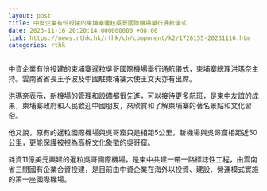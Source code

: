 ```yaml
---
layout: post
title: 中資企業有份投建的柬埔寨暹粒吳哥國際機場舉行通航儀式
date: 2023-11-16 20:20:14.000000000 +08:00
link: https://news.rthk.hk/rthk/ch/component/k2/1728155-20231116.htm
categories: rthk
---
```


中資企業有份投建的柬埔寨暹粒吳哥國際機場舉行通航儀式，柬埔寨總理洪瑪奈主持。雲南省省長王予波及中國駐柬埔寨大使王文天亦有出席。

洪瑪奈表示，新機場的管理和設備都很先進，可以接待更多航班，是柬中友誼的成果，柬埔寨政府和人民歡迎中國朋友，來欣賞和了解柬埔寨的著名景點和文化習俗。

他又說，原有的暹粒國際機場與吳哥窟只是相距5公里，新機場與吳哥窟相距近50公里，更能保護被視為高棉文化象徵的吳哥窟。

耗資11億美元興建的暹粒吳哥國際機場，是柬中共建一帶一路標誌性工程，由雲南省三間國有企業合資投建，是目前由中資企業在海外以投資、建設、營運模式實施的第一座國際機場。
